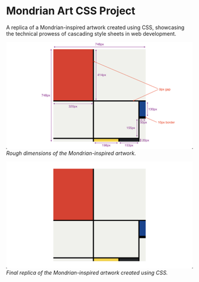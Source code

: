 # Mondrian Art CSS Project

A replica of a Mondrian-inspired artwork created using CSS, showcasing the technical prowess of cascading style sheets in web development.

![Mondrian Art Dimensions](dimensions.png)
*Rough dimensions of the Mondrian-inspired artwork.*



![Mondrian Art Replica](goal.png)
*Final replica of the Mondrian-inspired artwork created using CSS.*
